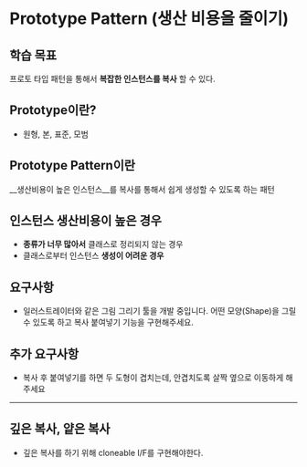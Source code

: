 # Prototype Pattern (생산 비용을 줄이기)

## 학습 목표
프로토 타입 패턴을 통해서 __복잡한 인스턴스를 복사__ 할 수 있다.


## Prototype이란?
- 원형, 본, 표준, 모범

## Prototype Pattern이란
__생산비용이 높은 인스턴스__를 복사를 통해서 쉽게 생성할 수 있도록 하는 패턴

## 인스턴스 생산비용이 높은 경우
- __종류가 너무 많아서__ 클래스로 정리되지 않는 경우
- 클래스로부터 인스턴스 __생성이 어려운 경우__


## 요구사항
- 일러스트레이터와 같은 그림 그리기 툴을 개발 중입니다. 어떤 모양(Shape)을 그릴 수 있도록 하고 복사 붙여넣기 기능을 구현해주세요.

## 추가 요구사항
- 복사 후 붙여넣기를 하면 두 도형이 겹치는데, 안겹치도록 살짝 옆으로 이동하게 해주세요

---

## 깊은 복사, 얕은 복사

- 깊은 복사를 하기 위해 cloneable I/F를 구현해야한다.